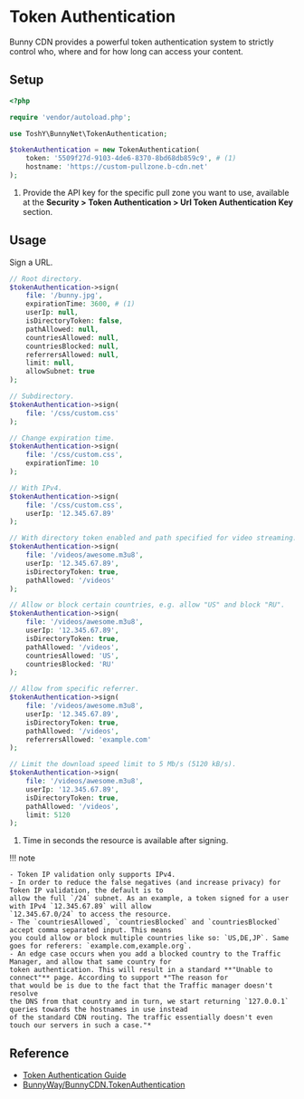# Token Authentication

Bunny CDN provides a powerful token authentication system to strictly control who, where and for how long can access
your content.

## Setup

```php
<?php

require 'vendor/autoload.php';

use ToshY\BunnyNet\TokenAuthentication;

$tokenAuthentication = new TokenAuthentication(
    token: '5509f27d-9103-4de6-8370-8bd68db859c9', # (1)
    hostname: 'https://custom-pullzone.b-cdn.net'
);
```

1. Provide the API key for the specific pull zone you want to use, available at the **Security > Token Authentication >
   Url Token Authentication Key** section.

## Usage

Sign a URL.

```php
// Root directory.
$tokenAuthentication->sign(
    file: '/bunny.jpg',
    expirationTime: 3600, # (1)
    userIp: null,
    isDirectoryToken: false,
    pathAllowed: null,
    countriesAllowed: null,
    countriesBlocked: null,
    referrersAllowed: null,
    limit: null,
    allowSubnet: true
);

// Subdirectory.
$tokenAuthentication->sign(
    file: '/css/custom.css'
);

// Change expiration time.
$tokenAuthentication->sign(
    file: '/css/custom.css',
    expirationTime: 10
);

// With IPv4.
$tokenAuthentication->sign(
    file: '/css/custom.css',
    userIp: '12.345.67.89'
);

// With directory token enabled and path specified for video streaming.
$tokenAuthentication->sign(
    file: '/videos/awesome.m3u8',
    userIp: '12.345.67.89',
    isDirectoryToken: true,
    pathAllowed: '/videos'
);

// Allow or block certain countries, e.g. allow "US" and block "RU".
$tokenAuthentication->sign(
    file: '/videos/awesome.m3u8',
    userIp: '12.345.67.89',
    isDirectoryToken: true,
    pathAllowed: '/videos',
    countriesAllowed: 'US',
    countriesBlocked: 'RU'
);

// Allow from specific referrer.
$tokenAuthentication->sign(
    file: '/videos/awesome.m3u8',
    userIp: '12.345.67.89',
    isDirectoryToken: true,
    pathAllowed: '/videos',
    referrersAllowed: 'example.com'
);

// Limit the download speed limit to 5 Mb/s (5120 kB/s).
$tokenAuthentication->sign(
    file: '/videos/awesome.m3u8',
    userIp: '12.345.67.89',
    isDirectoryToken: true,
    pathAllowed: '/videos',
    limit: 5120
);
```

1. Time in seconds the resource is available after signing.

!!! note

    - Token IP validation only supports IPv4.
    - In order to reduce the false negatives (and increase privacy) for Token IP validation, the default is to
    allow the full `/24` subnet. As an example, a token signed for a user with IPv4 `12.345.67.89` will allow 
    `12.345.67.0/24` to access the resource.
    - The `countriesAllowed`, `countriesBlocked` and `countriesBlocked` accept comma separated input. This means 
    you could allow or block multiple countries like so: `US,DE,JP`. Same goes for referers: `example.com,example.org`.
    - An edge case occurs when you add a blocked country to the Traffic Manager, and allow that same country for
    token authentication. This will result in a standard **"Unable to connect"** page. According to support *"The reason for
    that would be is due to the fact that the Traffic manager doesn't resolve
    the DNS from that country and in turn, we start returning `127.0.0.1` queries towards the hostnames in use instead
    of the standard CDN routing. The traffic essentially doesn't even touch our servers in such a case."*

## Reference

* [Token Authentication Guide](https://support.bunny.net/hc/en-us/articles/360016055099-How-to-sign-URLs-for-BunnyCDN-Token-Authentication)
* [BunnyWay/BunnyCDN.TokenAuthentication](https://github.com/BunnyWay/BunnyCDN.TokenAuthentication)
